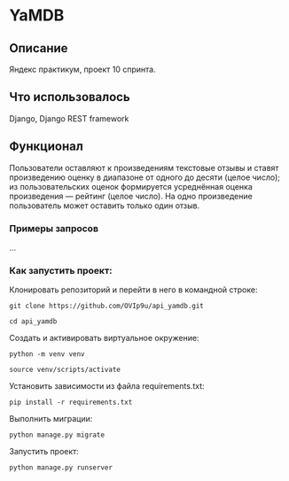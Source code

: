 # YaMDB

## Описание

Яндекс практикум, проект 10 спринта.

## Что использовалось

Django, Django REST framework

## Функционал

Пользователи оставляют к произведениям текстовые отзывы и ставят произведению оценку в диапазоне от одного до десяти (целое число);
из пользовательских оценок формируется усреднённая оценка произведения — рейтинг (целое число).
На одно произведение пользователь может оставить только один отзыв.

### Примеры запросов

...

### Как запустить проект:

Клонировать репозиторий и перейти в него в командной строке:

```
git clone https://github.com/OVIp9u/api_yamdb.git
```

```
cd api_yamdb
```

Cоздать и активировать виртуальное окружение:

```
python -m venv venv
```

```
source venv/scripts/activate
```

Установить зависимости из файла requirements.txt:


```
pip install -r requirements.txt
```

Выполнить миграции:

```
python manage.py migrate
```

Запустить проект:

```
python manage.py runserver
